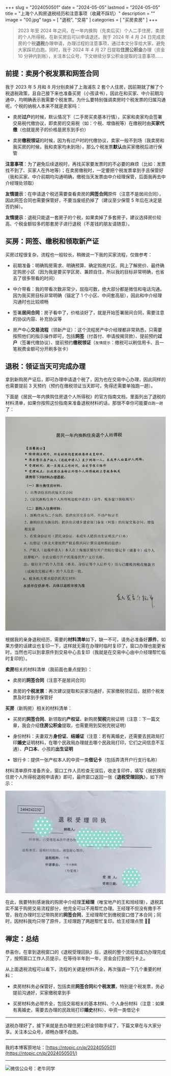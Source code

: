 +++
slug = "2024050501"
date = "2024-05-05"
lastmod = "2024-05-05"
title = "上海个人购房退税经历和注意事项（收藏不踩坑）"
description = ""
image = "00.jpg"
tags = [ "退税", "交易" ]
categories = [ "买房卖房" ]
+++

> 2023 年至 2024 年之间，在一年内换购（先卖后买）个人二手住房，卖房的个人所得税，在新买房后可以申请退还。我于 2024 年 4 月 24 日完成卖房的个税**退税**办理申请，办理过程的注意事项，通过本文分享给大家，避免大家踩坑白跑。同时，我于 2024 年 4 月 27 日提取**住房公积金**办理（资金 10 分钟内到账），关注本公众号，下文继续分享公积金提取的注意事项……

## 前提：卖房个税发票和网签合同

我于 2023 年 5 月和 8 月分别卖掉了上海浦东 2 套个人住房，因前期就了解了个税退税政策，且自己接下来也准备买房（小孩读书），因此在和买家、中介前期沟通中，均明确表示我需要个税发票。为什么要特别强调卖房时个税发票的归属沟通呢，个税的纳税人本来不就是卖家吗：

- 卖房**过户**的时候，默认情况下（二手房买卖基本行情），买家和卖家均会签署交易税代缴协议，即卖房的交易税（如：个税、增值税等）在缴税时由**买家代缴**（也就是房子的价格是房东到手价）

- 卖房**缴税领证**的时候，因为有过户时的代缴协议，卖家一般不到场（我卖房和我买房的时候，我和卖家均未到场），那么个税发票**默认**由买家缴税后进行保管

**注意事项**：为了避免后续退税时，再找买家要发票时的不必要的麻烦（比如：发票找不到了、买家人在外地等）；在卖房缴税时，一定要把个税发票拿到手且保管好（我和买家、中介前期均沟通明确，缴税当天发票由中介经理保管，后面我再去中介经理处领取）

**友情提示**：在申请退个税还需要查看卖房的**网签合同**原件（注意不是居间合同），因此网签合同也需要保管好，不要当废纸扔掉了（建议至少保管 5 年后在决定是否扔掉）。

**友情提示**：退税只能退一套房子的个税，如果卖掉了多套房子，建议选择房价较高、个税金额较多的那套房子进行退税（不差钱的朋友请随意）。

## 买房：网签、缴税和领取新产证

买房过程很复杂，流程也一般较长，稍微说一下我的买家流程，仅做参考：

- 前期准备：明确购房需求、明确预算、确定购房片区、网上了解房价、最终确定购房小区（因为我是要买学区房、兼顾自住，所以我的目标非常明确，也省去了很多带看的时间）

- 中介带看：我的带看次数非常少，屈指可数，绝大部分都是微信和电话沟通。因为我买房目标非常明确（锚定了 1 个小区、中间套高层），因此和中介经理沟通时也比较顺畅

- 签署**居间合同**：房子看中了，价格谈好了，就是开始签署居间合同，需要注意的协议内容、补充协议等

- 房产中心**交易流程**（领新产证）：这个流程房产中介经理都非常熟悉，只需要按照他们的指示操作即可，包括**网签**（付首付、申请按揭贷款）、提前预约**过户**（签署代缴协议）、提前预约**缴税领证**（`友情提示`：缴税可以刷信用卡、且一笔税费金额可分开刷多张卡）

## 退税：领证当天可完成办理

拿到新购房产证后，即可办理申请退个税了，因为也在交易中心办理，因此同样的也需要提前 3 天预约（预约在缴税领证当天即可，免得还需要单独跑一趟）。

下面是《居民一年内换购住房退个人所得税》的官方指南文档，里面列出了退税的材料清单，如果你按照这份指南来准备退税材料的话，那很不幸你可能要`白跑一趟`了：

![《居民一年内换购住房退个人所得税》官方指南](01.jpg)

根据我的亲身退税经历，需要的**材料清单**如下，缺一不可，请务必准备好**原件**。如果方便的话建议也复印一下，这样就无需在办理时临时复印了，窗口办理也能更省时，当然也可以到拿原件到交易中心去复印（我就是在交易中心由中介经理帮忙临时复印的）。

**卖房**相关的材料清单（我前面也重点提到）：

- 卖房的**网签合同**（注意不是居间合同）

- 卖房的**个税发票**：再次建议提取和买家沟通好，买家缴税领证后，就把个税发票及时拿到手保管好

**买房**（新购房）相关的材料清单：

- 买房的**网签合同**、新领取的**产权证**、新购房**契税**完税证明（注意：下一篇文章，我会介绍**住房公积金**提取，也需要用到契税完税证明）

- 身份材料：夫妻双方**身份证**、**结婚证**（注意：若有离婚史，还需要去民政局打印**婚史**证明材料，在哪个民政局办理就去哪个民政局打印，它们之间信息不互通）、**户口本**、小孩的**出生证明**

- 银行卡：提供一张产权本人的中资一类**借记卡**（包括弄清开户行支行名称）

材料清单原件准备齐全，窗口工作人员检查无误后，收走复印件，填写《居民换购住房个人所得税退税申请表》即可，最终窗口返回一张《**退税受理回执**》，如下所示：

![退税受理回执](02.jpg)

在此，我要特别感谢我的购房中介经理**王经理**（唯宝地产的王和旭经理），退税其实不属于购房交易流程部分，他完全可以不用帮忙办理。王经理不但没有撒手不管，我在办理时忘记带购房的**网签合同**，王经理帮忙到缴税窗口借了本合同；同时，因材料我均只带了原件，王经理跑了两趟帮忙复印。给王经理点赞 👍🏻

## 禅定：总结

恭喜你，在拿到退税窗口的《退税受理回执》后，退税的整个流程就成功办理完成了，按照窗口工作人员提示，在等待半年到一年，资金会打到银行卡上。

从上面退税流程可以看下，流程的关键是材料齐全，再次强调一下几个重要的材料：

- 卖房材料务必保管好，包括卖房**网签合同**和**个税发票**，特别是个税发票，务必提前沟通好，买家缴税拿到手

- 买房材料务必带齐全，包括交易相关的基本材料、个人身份材料（注意：如果有离婚史，需要去办理的民政局打印**婚史**材料）、中资一类借记卡

---

退税办理好了，接下来就是去办理住房公积金领取手续了，下篇文章在与大家分享。关注本公众号，顺畅办理不白跑。

---

我的本博客原地址：[https://ntopic.cn/p/2024050501](https://ntopic.cn/p/2024050501/)

---

![微信公众号：老牛同学](https://ntopic.cn/WX-21.png)
